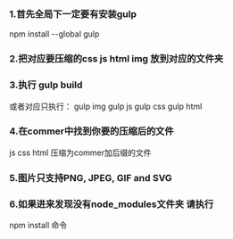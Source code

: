### 1.首先全局下一定要有安装gulp
npm install --global gulp

### 2.把对应要压缩的css js html img 放到对应的文件夹

### 3.执行 gulp build 


或者对应只执行：
gulp img
gulp js
gulp css
gulp html

### 4.在commer中找到你要的压缩后的文件
js css html 压缩为commer加后缀的文件

### 5.图片只支持PNG, JPEG, GIF and SVG 

### 6.如果进来发现没有node_modules文件夹 请执行
 npm install 命令